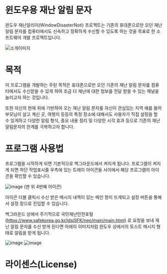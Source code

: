 # 윈도우용 재난 알림 문자


윈도우 재난알리미(WindowDisasterNoti) 프로젝트는 기존의 휴대폰으로만 오던 재난 알림 문자를 컴퓨터에서도 신속하고 정확하게 수신할 수 있도록 하는 것을 목표로 한 소프트웨어 개발 프로젝트입니다.

![소개이미지](https://github.com/chungddong/WindowDisasterNoti/assets/48167704/be14e044-4419-4224-bed3-7a745c382aed)


# 목적

이 프로그램을 개발하는 주된 목적은 휴대폰으로만 오던 기존의 재난 알림 문자를 컴퓨터에서도 수신받을 수 있게 하여 조금 더 재난에 대한 정보를 전달 받을 수 있는 채널을 늘리고자 하는 것입니다.

또한 자신의 현재 위에 기반하여 오는 재난 알림 문자를 자신이 관심있는 지역 예를 들어 부모님이 살고 계신 곳, 여행지 등등의 특정 장소에 대해서도 사용자가 직접 설정을 할 수 있게하고 다양한 알림 형식, 중요 내용 정리 및 다양한 시각 효과 등으로 기존의 재난 알림문자의 한계를 극복하고자 합니다.


# 프로그램 사용법

프로그램을 시작하게 되면 기본적으로 백그라운드에서 켜지게 됩니다. 프로그램이 켜지게 되면 하단 작업표시줄 우측에 있는 트레이 아이콘들 사이에서 해당 프로그램의 아이콘을 확인할 수 있습니다.

![image](https://github.com/chungddong/WindowDisasterNoti/assets/48167704/68b98e0c-b3db-41d1-8ce5-8ea586039118)  (맨 위 4번째 아이콘)

아이콘 더블 클릭시 수신 받은 메시지 내역이 있는 메인 창이 뜨게되고 설정 버튼을 통해서 설정 창으로 진입할 수 있습니다.



백그라운드 상에서 주기적으로 국민재난안전포털(https://www.safekorea.go.kr/idsiSFK/neo/main/main.html) 로 요청을 보내 재난 알림 문자를 수신 받게 된다면 아래의 이미지처럼 윈도우 상에서의 토스트 메시지 형태로 알림을 받게 됩니다.

![image](https://github.com/chungddong/WindowDisasterNoti/assets/48167704/3b44648a-103e-4500-8eeb-6dd0170dda4b) ![image](https://github.com/chungddong/WindowDisasterNoti/assets/48167704/de424096-09b5-4192-98f8-90802d9c3b28)



# 라이센스(License)


